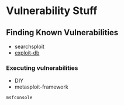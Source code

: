 # Vulnerability Stuff
## Finding Known Vulnerabilities
- searchsploit
- [exploit-db](https://www.exploit-db.com)
### Executing vulnerabilities
- DIY
- metasploit-framework
```
msfconsole
```
